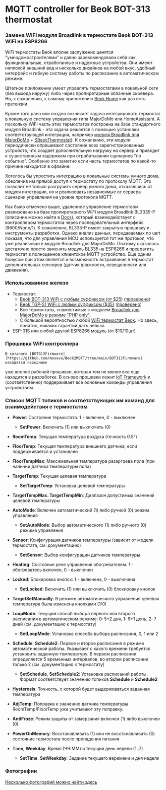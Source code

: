 # MQTT controller for Beok BOT-313 thermostat
### Замена WiFi модуля Broadlink в термостате Beok BOT-313 WiFi на ESP8266

   WiFi термостаты Beok вполне заслуженно ценятся "умнодомостроителями" и давно зарекомендовали себя как 
функциональные, отработанные и надежные устройства. Они имеют неплохой внешний вид и несколько дизайнов на любой вкус, 
удобный интерфейс и гибкую систему работы по расписанию в автоматическом режиме.

   Штатное приложение умеет управлять термостатами в локальной сети (без выхода наружу) либо через пропиретарные облачные скревера.
Но, к сожалению, к самому приложению [Beok Home](https://play.google.com/store/apps/details?id=com.beok.heat) как раз есть претензии.

   Кроме того рано или поздно возникает задача интегрировать термостат в локальную систему управления 
типа MajorDoMo или HomeAssistant. А поскольку WiFi часть этих термостатов построена на базе стандартного модуля Broadlink - 
эта задача решается с помощью установки соответствующей интеграции, например [модуля Broadlink для MajorDoMo](https://connect.smartliving.ru/addons/category1/32.html) + [SBeokThermostat](https://connect.smartliving.ru/addons/category6/245.html)). К сожалению, эти модули периодически опрашивают состояние всех зарегистрированных устройств, что создает дополнительную нагрузку на сервер и приводит к сушественным задержкам при отрабатывании сценариев "по событию". Особенно это заметно если часть термостатов по какой-то причине находится в офлайне.

Хотелось бы упростить интеграцию в локальные системы умного дома, обеспечив им прямой доступ к термостату по протоколу MQTT. Это позволит не только разгрузить сервер умного дома, отказавшись от модуля интеграции, но и реализовать независимые от сервера сценарии управления на уровне протокола MQTT.

Как было отмечено выше, удаленное управление термостаом реализовано на базе пропиретарного WiFi модуля Broadlink BL3335-P (описание можно найти в [Docs](https://github.com/mosave/Beok2MQTT/tree/main/Docs)), который взаимодействует с контроллером термостатоа через последовательный интерфейс (9600/None/1). К сожалению, BL335-P имеет закрытую прошивку и инструменты разработки. Однако анализ данных, передаваемых по uart показал, что для управления MCU используется тот же протокол, что уже реализован в модуле Broadlink для MajorDoMo. Поэтому оказалось достаточно просто заменить модуль BL335 на ESP8266 и превратить термостат в полноценное клиентское MQTT устройство. Еще одним бонусом при этом является и возможность встраивания в термостат дополнительных сенсоров (датчик влажности, освещенности или движения).
 
### Использованное железо

  * Термостат: 
    * [Beok BOT-313 WiFi с любым суффиксом (от $25)](http://www.beok-controls.com/pro_view.asp?id=66) ([проверено](https://aliexpress.ru/item/4000202232813.html))
    * [Beok TGP-51 WiFi с любым суффиксом ($35)](http://www.beok-controls.com/pro_view.asp?id=82) ([проверено](https://aliexpress.ru/item/4000695450163.html))
    * Все термостаты, совместимые с модулем [Broadlink для MajorDoMo в режиме "PHP only"](https://connect.smartliving.ru/addons/category1/32.html).
    * С большой вероятностью любой [WiFi термостат Beok](http://www.beok-controls.com/product.asp). Но здесь, понятно, никаких гарантий дать нельзя.
  * ESP-01S или любой другой ESP8266 модуль (от $10/10шт)

### Прошивка WiFi контроллера

    В каталоге [BOT313Firmware](https://github.com/mosave/Beok2MQTT/tree/main/BOT313Firmware) находятся исходники 
уже вполне рабочей прошивки, которая тем не менее все еще находится в разработке. В основе прошивки лежит [IoT Framework](https://github.com/mosave/AELib) и (соответственно) поддерживает все основные команды управления устройством.

### Список MQTT топиков и соответствующих им команд для взаимодействия с термостатом

 * **Power**: Состояние термостата. 1 - включен, 0 - выключен
   * **SetPower**: Включить (1) или выключить (0)
 * **RoomTemp**: Текущая температура воздуха (точность 0.5°)
 * **FloorTemp**: Текущая температура внешнего датчика, если поддерживается и установлен
 * **FloorTempMax**: Максимальная температура разаргрева пола (при наличии датчика температуры пола)
 * **TargetTemp**: Текущая целевая температура
   * **SetTargetTemp**: Установка целевой температуры
 * **TargetTempMax**..**TargetTempMin**: Диапазон допустимых значений целевой температуры

 * **AutoMode**: Включен автоматический (1) либо ручной (0) режим управления
   * **SetAutoMode**: Выбор автоматического (1) либо ручного (0) режима управления

 * **Sensor**: Конфигурация датчиков температуры (зависит от модели термостата, см. документацию)
   * **SetSensor**: Выбор конфигурации датчиков температуры

 * **Heating**: Состояние реле управления обогревателем. 1 - обогреватель включен, 0 - выключен
 * **Locked**: Блокировка кнопок: 1 - включена, 0 - выключена
   * **SetLocked**: Включить (1) или выключить (0) блокировку кнопок
 * **TargetSetManually**: В режиме автоматического управления целевая температура была изменена кнопками (1/0)

 * **LoopMode**: Текущий способ выбора первого или второго расписания в автоматическом режиме: 0: 5+2 дня, 1: 6+1 день, 2: 7 дней (см. документацию к термостату)
   * **SetLoopMode**: Установка способа выбора расписания, 0, 1 или 2 

 * **Schedule**, **Schedule2**: Первое и второе расписания в режиме автоматической работы. Указывает 
   с какого времени требуется установить заданную температуру. В первом расписании определяется 5 временных интервалов,
   во втором расписании только 2 (см. документацию к термостату)
   * **SetSchedule**, **SetSchedule2**: Установка расписаний работы. Формат соответствует значению топиков **Schedule** и **Schedule2**

 * **Hysteresis**: Точность, с которой будет выдерживаться заданная температура
 * **AdjTemp**: Поправка к значению датчика температуры RoomTemp/FloorTemp уже учитывают эту поправку.
 * **AntiFroze**: Режим защиты от замерзания включен (1) либо выключен (0)
 * **PowerOnMemory**: Восстанавливать (1) или не восстанавливать (0) состояние термостата после пропадения питания
 * **Time**, **Weekday**: Время (ЧЧ:ММ) и текущий день недели (1..7)
   * **SetTime**, **SetWeekday**: Задание текущего веремени и дня недели


### Фотографии

[Несколько фотографий можно найти здесь](https://github.com/mosave/Beok2MQTT/tree/main/Photos)

